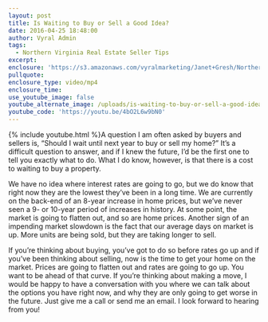 ```yaml
---
layout: post
title: Is Waiting to Buy or Sell a Good Idea?
date: 2016-04-25 18:48:00
author: Vyral Admin
tags:
  - Northern Virginia Real Estate Seller Tips
excerpt:
enclosure: 'https://s3.amazonaws.com/vyralmarketing/Janet+Gresh/Northern+Virginia+Real+Estate+Agent-+There%2527s+a+Cost+to+Waiting.mp4'
pullquote:
enclosure_type: video/mp4
enclosure_time:
use_youtube_image: false
youtube_alternate_image: /uploads/is-waiting-to-buy-or-sell-a-good-idea.jpg
youtube_code: 'https://youtu.be/4bO2L6w9bN0'
---
```



{% include youtube.html %}A question I am often asked by buyers and sellers is, “Should I wait until next year to buy or sell my home?” It’s a difficult question to answer, and if I knew the future, I’d be the first one to tell you exactly what to do. What I do know, however, is that there is a cost to waiting to buy a property.

We have no idea where interest rates are going to go, but we do know that right now they are the lowest they’ve been in a long time. We are currently on the back-end of an 8-year increase in home prices, but we’ve never seen a 9- or 10-year period of increases in history. At some point, the market is going to flatten out, and so are home prices. Another sign of an impending market slowdown is the fact that our average days on market is up. More units are being sold, but they are taking longer to sell.

If you’re thinking about buying, you’ve got to do so before rates go up and if you’ve been thinking about selling, now is the time to get your home on the market. Prices are going to flatten out and rates are going to go up. You want to be ahead of that curve. If you’re thinking about making a move, I would be happy to have a conversation with you where we can talk about the options you have right now, and why they are only going to get worse in the future. Just give me a call or send me an email. I look forward to hearing from you!